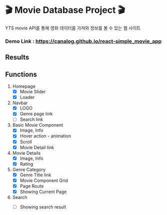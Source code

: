 # 🎬 Movie Database Project 🎬

YTS movie API를 통해 영화 데이터를 가져와 정보를 볼 수 있는 웹 사이트
### Demo Link : https://canalog.github.io/react-simple_movie_app

## Results

## Functions

1. Homepage
    * [x] Movie Slider
    * [x] Loader
    
2. Navbar
    * [x] LOGO
    * [x] Genre page link
    * [ ] Search link

3. Basic Movie Component
    * [x] Image, Info
    * [x] Hover action - animation
    * [x] Scroll
    * [x] Movie Detail link

4. Movie Details
    * [x] Image, Info
    * [x] Rating

5. Genre Category
    * [x] Genre Title link
    * [x] Movie Component Grid
    * [x] Page Route
    * [x] Showing Current Page

6. Search
    * [ ] Showing search result

